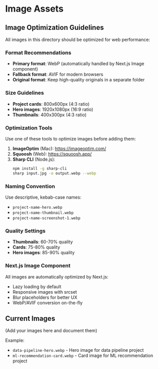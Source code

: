 # Image Assets

## Image Optimization Guidelines

All images in this directory should be optimized for web performance:

### Format Recommendations
- **Primary format**: WebP (automatically handled by Next.js Image component)
- **Fallback format**: AVIF for modern browsers
- **Original format**: Keep high-quality originals in a separate folder

### Size Guidelines
- **Project cards**: 800x600px (4:3 ratio)
- **Hero images**: 1920x1080px (16:9 ratio)
- **Thumbnails**: 400x300px (4:3 ratio)

### Optimization Tools
Use one of these tools to optimize images before adding them:

1. **ImageOptim** (Mac): https://imageoptim.com/
2. **Squoosh** (Web): https://squoosh.app/
3. **Sharp CLI** (Node.js):
   ```bash
   npm install -g sharp-cli
   sharp input.jpg -o output.webp --webp
   ```

### Naming Convention
Use descriptive, kebab-case names:
- `project-name-hero.webp`
- `project-name-thumbnail.webp`
- `project-name-screenshot-1.webp`

### Quality Settings
- **Thumbnails**: 60-70% quality
- **Cards**: 75-80% quality
- **Hero images**: 85-90% quality

### Next.js Image Component
All images are automatically optimized by Next.js:
- Lazy loading by default
- Responsive images with srcset
- Blur placeholders for better UX
- WebP/AVIF conversion on-the-fly

## Current Images
(Add your images here and document them)

Example:
- `data-pipeline-hero.webp` - Hero image for data pipeline project
- `ml-recommendation-card.webp` - Card image for ML recommendation project
